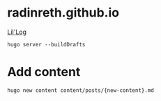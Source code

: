 # radinreth.github.io

[Lil'Log](https://lilianweng.github.io/)

```
hugo server --buildDrafts
```

# Add content

```
hugo new content content/posts/{new-content}.md
```
